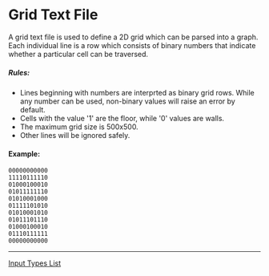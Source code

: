 # Grid Text File
A grid text file is used to define a 2D grid which can be parsed into a graph. Each individual line is a row which consists of binary numbers that indicate whether a particular cell can be traversed.

##### Rules:
* Lines beginning with numbers are interprted as binary grid rows. While any number can be used, non-binary values will raise an error by default.
* Cells with the value '1' are the floor, while '0' values are walls.
* The maximum grid size is 500x500.
* Other lines will be ignored safely.

#### Example:
```
00000000000
11110111110
01000100010
01011111110
01010001000
01111101010
01010001010
01011101110
01000100010
01110111111
00000000000
```

---

[Input Types List](../input-root.md)